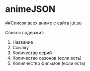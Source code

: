 # animeJSON
##Список всех аниме с сайта jut.su

Список содержит:
1. Название
2. Ссылку
3. Количество серий
4. Количество сезонов (если есть)
5. Колиячество фильмов (если есть)

